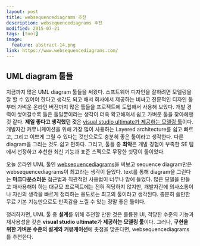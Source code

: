 ```yaml
---
layout: post
title: websequencediagrams 추천
description: websequencediagrams 추천
modified: 2015-07-21
tags: [tool]
image:
  feature: abstract-14.png
link: https://www.websequencediagrams.com/
---
```


## UML diagram 툴들

지금까지 많은 UML diagram 툴들을 써왔다. 소프트웨어 디자인을 잘하려면 모델링을 잘 할 수 있어야 한다고 생각도 되고 해서 회사에서 제공하는 비싸고 전문적인 디자인 툴부터 가벼운 온라인 버전까지 많은 툴들을 프로젝트에 도입해서 사용해 보았다. 
개발 경력이 쌓여갈수록 툴은 툴일뿐이라는 생각이 더욱 확고해져서 쉽고 가벼운 툴을 찾아헤맨것 같다. 
**제일 좋다고 생각했던 것**은 <u>visual studio ultimate가 제공하는 모델링 툴</u>이다. 개발자간 커뮤니케이션을 위해 가장 많이 사용하는 Layered architecture를 쉽고 빠르고, 그리고 이쁘게 그릴 수 있다는 것만으로도 충분히 좋은 툴이라고 생각한다.
다른 diagram을 그리는 것도 쉽고 편하다. 그리고, 툴들 중 **최악**은 개발 경험이 부족한 SE 팀에서 선정하고 추천한 최신 기능과 표준 스펙으로 무장한 쇳덩이 툴이었다.   

오늘 온라인 UML 툴인 [websequencediagrams](https://www.websequencediagrams.com/)을 써보고 sequence diagram만은 websequencediagrams이 최고라는 생각이 들었다. 
text를 통해 diagram을 그린다는 **마크다운스러운** 접근법과 직관적인 사용법이 너무나 맘에 들었다. 많은 모델을 만들고 재사용해야 하는 대규모 프로젝트에는 전혀 적당하지 않지만, 개발자간에 의사소통이나 자신의 생각을 빠르게 정리하는 용도로는 최고의 툴이라고 생각된다. 
충분히 쓸만한 무료 기본 기능만으로도 만족감을 느낄 수 있는 정말 좋은 툴이다. 
 
정리하자면, UML 툴 중 **설계**를 위해 추천할 만한 것은 훌륭한 UI, 적당한 수준의 기능과 재사용성을 갖춘 **visual studio ultimate가 제공하는 모델링 툴**이다. 그러나, **구현을 위한 가벼운 수준의 설계와 커뮤케이션**에 촛점을 맞춘다면, websequencediagrams를 추천한다. 
